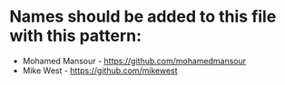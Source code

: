 # Names should be added to this file with this pattern:

 - Mohamed Mansour - https://github.com/mohamedmansour
 - Mike West - https://github.com/mikewest
